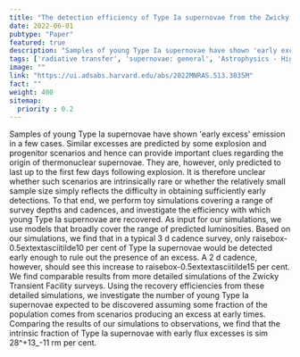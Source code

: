 ```yaml
---
title: "The detection efficiency of Type Ia supernovae from the Zwicky Transient Facility: limits on the intrinsic rate of early flux excesses"
date: 2022-06-01
pubtype: "Paper"
featured: true
description: "Samples of young Type Ia supernovae have shown 'early excess' emission in a few cases. Similar excesses are predicted by some explosion and progenitor scenarios and hence can provide important clues regarding the origin of thermonuclear supernovae. They are, however, only predicted to last up to the first few days following explosion. It is therefore unclear whether such scenarios are intrinsically rare or whether the relatively small sample size simply reflects the difficulty in obtaining sufficiently early detections. To that end, we perform toy simulations covering a range of survey depths and cadences, and investigate the efficiency with which young Type Ia supernovae are recovered. As input for our simulations, we use models that broadly cover the range of predicted luminosities. Based on our simulations, we find that in a typical 3 d cadence survey, only raisebox-0.5extextasciitilde10 per cent of Type Ia supernovae would be detected early enough to rule out the presence of an excess. A 2 d cadence, however, should see this increase to raisebox-0.5extextasciitilde15 per cent. We find comparable results from more detailed simulations of the Zwicky Transient Facility surveys. Using the recovery efficiencies from these detailed simulations, we investigate the number of young Type Ia supernovae expected to be discovered assuming some fraction of the population comes from scenarios producing an excess at early times. Comparing the results of our simulations to observations, we find that the intrinsic fraction of Type Ia supernovae with early flux excesses is sim 28^+13_-11 rm per cent."
tags: ['radiative transfer', 'supernovae: general', 'Astrophysics - High Energy Astrophysical Phenomena']
image: ""
link: "https://ui.adsabs.harvard.edu/abs/2022MNRAS.513.3035M"
fact: ""
weight: 400
sitemap:
  priority : 0.2
---
```


Samples of young Type Ia supernovae have shown 'early excess' emission in a few cases. Similar excesses are predicted by some explosion and progenitor scenarios and hence can provide important clues regarding the origin of thermonuclear supernovae. They are, however, only predicted to last up to the first few days following explosion. It is therefore unclear whether such scenarios are intrinsically rare or whether the relatively small sample size simply reflects the difficulty in obtaining sufficiently early detections. To that end, we perform toy simulations covering a range of survey depths and cadences, and investigate the efficiency with which young Type Ia supernovae are recovered. As input for our simulations, we use models that broadly cover the range of predicted luminosities. Based on our simulations, we find that in a typical 3 d cadence survey, only raisebox-0.5extextasciitilde10 per cent of Type Ia supernovae would be detected early enough to rule out the presence of an excess. A 2 d cadence, however, should see this increase to raisebox-0.5extextasciitilde15 per cent. We find comparable results from more detailed simulations of the Zwicky Transient Facility surveys. Using the recovery efficiencies from these detailed simulations, we investigate the number of young Type Ia supernovae expected to be discovered assuming some fraction of the population comes from scenarios producing an excess at early times. Comparing the results of our simulations to observations, we find that the intrinsic fraction of Type Ia supernovae with early flux excesses is sim 28^+13_-11 rm per cent.
